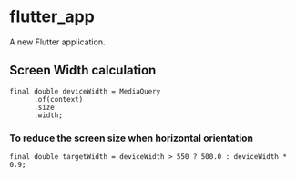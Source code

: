 # flutter_app

A new Flutter application.

## Screen Width calculation

    final double deviceWidth = MediaQuery
          .of(context)
          .size
          .width;
### To reduce the screen size when horizontal orientation  
    final double targetWidth = deviceWidth > 550 ? 500.0 : deviceWidth * 0.9;


